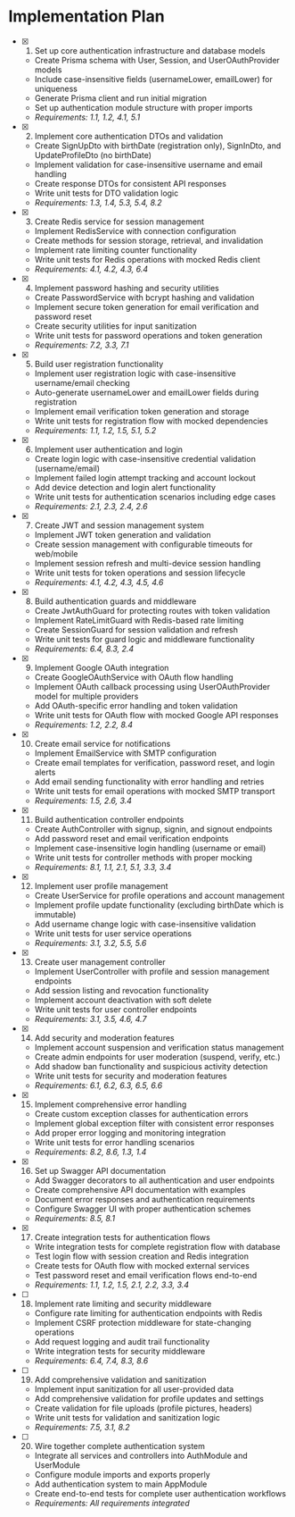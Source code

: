 # Implementation Plan

- [x] 1. Set up core authentication infrastructure and database models
  - Create Prisma schema with User, Session, and UserOAuthProvider models
  - Include case-insensitive fields (usernameLower, emailLower) for uniqueness
  - Generate Prisma client and run initial migration
  - Set up authentication module structure with proper imports
  - _Requirements: 1.1, 1.2, 4.1, 5.1_

- [x] 2. Implement core authentication DTOs and validation
  - Create SignUpDto with birthDate (registration only), SignInDto, and UpdateProfileDto (no birthDate)
  - Implement validation for case-insensitive username and email handling
  - Create response DTOs for consistent API responses
  - Write unit tests for DTO validation logic
  - _Requirements: 1.3, 1.4, 5.3, 5.4, 8.2_

- [x] 3. Create Redis service for session management
  - Implement RedisService with connection configuration
  - Create methods for session storage, retrieval, and invalidation
  - Implement rate limiting counter functionality
  - Write unit tests for Redis operations with mocked Redis client
  - _Requirements: 4.1, 4.2, 4.3, 6.4_

- [x] 4. Implement password hashing and security utilities
  - Create PasswordService with bcrypt hashing and validation
  - Implement secure token generation for email verification and password reset
  - Create security utilities for input sanitization
  - Write unit tests for password operations and token generation
  - _Requirements: 7.2, 3.3, 7.1_

- [x] 5. Build user registration functionality
  - Implement user registration logic with case-insensitive username/email checking
  - Auto-generate usernameLower and emailLower fields during registration
  - Implement email verification token generation and storage
  - Write unit tests for registration flow with mocked dependencies
  - _Requirements: 1.1, 1.2, 1.5, 5.1, 5.2_
- [x] 6. Implement user authentication and login
  - Create login logic with case-insensitive credential validation (username/email)
  - Implement failed login attempt tracking and account lockout
  - Add device detection and login alert functionality
  - Write unit tests for authentication scenarios including edge cases
  - _Requirements: 2.1, 2.3, 2.4, 2.6_

- [x] 7. Create JWT and session management system
  - Implement JWT token generation and validation
  - Create session management with configurable timeouts for web/mobile
  - Implement session refresh and multi-device session handling
  - Write unit tests for token operations and session lifecycle
  - _Requirements: 4.1, 4.2, 4.3, 4.5, 4.6_

- [x] 8. Build authentication guards and middleware
  - Create JwtAuthGuard for protecting routes with token validation
  - Implement RateLimitGuard with Redis-based rate limiting
  - Create SessionGuard for session validation and refresh
  - Write unit tests for guard logic and middleware functionality
  - _Requirements: 6.4, 8.3, 2.4_

- [x] 9. Implement Google OAuth integration
  - Create GoogleOAuthService with OAuth flow handling
  - Implement OAuth callback processing using UserOAuthProvider model for multiple providers
  - Add OAuth-specific error handling and token validation
  - Write unit tests for OAuth flow with mocked Google API responses
  - _Requirements: 1.2, 2.2, 8.4_

- [x] 10. Create email service for notifications
  - Implement EmailService with SMTP configuration
  - Create email templates for verification, password reset, and login alerts
  - Add email sending functionality with error handling and retries
  - Write unit tests for email operations with mocked SMTP transport
  - _Requirements: 1.5, 2.6, 3.4_
- [x] 11. Build authentication controller endpoints
  - Create AuthController with signup, signin, and signout endpoints
  - Add password reset and email verification endpoints
  - Implement case-insensitive login handling (username or email)
  - Write unit tests for controller methods with proper mocking
  - _Requirements: 8.1, 1.1, 2.1, 5.1, 3.3, 3.4_

- [x] 12. Implement user profile management
  - Create UserService for profile operations and account management
  - Implement profile update functionality (excluding birthDate which is immutable)
  - Add username change logic with case-insensitive validation
  - Write unit tests for user service operations
  - _Requirements: 3.1, 3.2, 5.5, 5.6_

- [x] 13. Create user management controller
  - Implement UserController with profile and session management endpoints
  - Add session listing and revocation functionality
  - Implement account deactivation with soft delete
  - Write unit tests for user controller endpoints
  - _Requirements: 3.1, 3.5, 4.6, 4.7_

- [x] 14. Add security and moderation features
  - Implement account suspension and verification status management
  - Create admin endpoints for user moderation (suspend, verify, etc.)
  - Add shadow ban functionality and suspicious activity detection
  - Write unit tests for security and moderation features
  - _Requirements: 6.1, 6.2, 6.3, 6.5, 6.6_

- [x] 15. Implement comprehensive error handling
  - Create custom exception classes for authentication errors
  - Implement global exception filter with consistent error responses
  - Add proper error logging and monitoring integration
  - Write unit tests for error handling scenarios
  - _Requirements: 8.2, 8.6, 1.3, 1.4_
- [x] 16. Set up Swagger API documentation
  - Add Swagger decorators to all authentication and user endpoints
  - Create comprehensive API documentation with examples
  - Document error responses and authentication requirements
  - Configure Swagger UI with proper authentication schemes
  - _Requirements: 8.5, 8.1_

- [x] 17. Create integration tests for authentication flows
  - Write integration tests for complete registration flow with database
  - Test login flow with session creation and Redis integration
  - Create tests for OAuth flow with mocked external services
  - Test password reset and email verification flows end-to-end
  - _Requirements: 1.1, 1.2, 1.5, 2.1, 2.2, 3.3, 3.4_

- [ ] 18. Implement rate limiting and security middleware
  - Configure rate limiting for authentication endpoints with Redis
  - Implement CSRF protection middleware for state-changing operations
  - Add request logging and audit trail functionality
  - Write integration tests for security middleware
  - _Requirements: 6.4, 7.4, 8.3, 8.6_

- [ ] 19. Add comprehensive validation and sanitization
  - Implement input sanitization for all user-provided data
  - Add comprehensive validation for profile updates and settings
  - Create validation for file uploads (profile pictures, headers)
  - Write unit tests for validation and sanitization logic
  - _Requirements: 7.5, 3.1, 8.2_

- [ ] 20. Wire together complete authentication system
  - Integrate all services and controllers into AuthModule and UserModule
  - Configure module imports and exports properly
  - Add authentication system to main AppModule
  - Create end-to-end tests for complete user authentication workflows
  - _Requirements: All requirements integrated_
